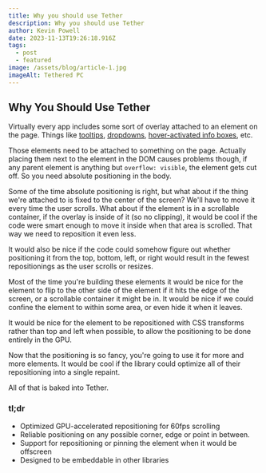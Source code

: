 ```yaml
---
title: Why you should use Tether
description: Why you should use Tether
author: Kevin Powell
date: 2023-11-13T19:26:18.916Z
tags:
  - post
  - featured
image: /assets/blog/article-1.jpg
imageAlt: Tethered PC
---
```

## Why You Should Use Tether

Virtually every app includes some sort of overlay attached to an element on the page.
Things like [tooltips](http://github.hubspot.com/tooltip/docs/welcome),
[dropdowns](http://github.hubspot.com/select/docs/welcome), [hover-activated info boxes](http://github.hubspot.com/drop/docs/welcome), etc.

Those elements need to be attached to something on the page.  Actually placing them next to
the element in the DOM causes problems though, if any parent element is anything
but `overflow: visible`, the element gets cut off.  So you need absolute positioning
in the body.

Some of the time absolute positioning is right, but what about if the thing we're
attached to is fixed to the center of the screen?  We'll have to move it every
time the user scrolls.  What about if the element is in a scrollable container,
if the overlay is inside of it (so no clipping), it would be cool if the code
were smart enough to move it inside when that area is scrolled.  That way we
need to reposition it even less.

It would also be nice if the code could somehow figure out whether positioning it
from the top, bottom, left, or right would result in the fewest repositionings
as the user scrolls or resizes.

Most of the time you're building these elements it would be nice for the element to
flip to the other side of the element if it hits the edge of the screen, or a scrollable
container it might be in.  It would be nice if we could confine the element
to within some area, or even hide it when it leaves.

It would be nice for the element to be repositioned with CSS transforms
rather than top and left when possible, to allow the positioning to be done entirely
in the GPU.

Now that the positioning is so fancy, you're going to use it for more and more
elements.  It would be cool if the library could optimize all of their repositioning
into a single repaint.

All of that is baked into Tether.

### tl;dr

- Optimized GPU-accelerated repositioning for 60fps scrolling
- Reliable positioning on any possible corner, edge or point in between.
- Support for repositioning or pinning the element when it would be offscreen
- Designed to be embeddable in other libraries
